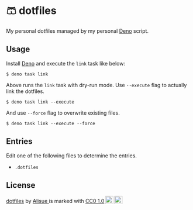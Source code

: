 # 🩳 dotfiles

My personal dotfiles managed by my personal [Deno] script.

[Deno]: https://deno.land

## Usage

Install [Deno] and execute the `link` task like below:

```console
$ deno task link
```

Above runs the `link` task with dry-run mode. Use `--execute` flag to actually
link the dotfiles.

```console
$ deno task link --execute
```

And use `--force` flag to overwrite existing files.

```console
$ deno task link --execute --force
```

## Entries

Edit one of the following files to determine the entries.

- `.dotfiles`

## License

<p xmlns:cc="http://creativecommons.org/ns#" xmlns:dct="http://purl.org/dc/terms/"><a property="dct:title" rel="cc:attributionURL" href="https://github.com/lambdalisue/dotfiles">dotfiles</a> by <a rel="cc:attributionURL dct:creator" property="cc:attributionName" href="https://github.com/lambdalisue">Alisue <lambdalisue@gmail.com></a> is marked with <a href="http://creativecommons.org/publicdomain/zero/1.0?ref=chooser-v1" target="_blank" rel="license noopener noreferrer" style="display:inline-block;">CC0 1.0<img style="height:22px!important;margin-left:3px;vertical-align:text-bottom;" src="https://mirrors.creativecommons.org/presskit/icons/cc.svg?ref=chooser-v1"><img style="height:22px!important;margin-left:3px;vertical-align:text-bottom;" src="https://mirrors.creativecommons.org/presskit/icons/zero.svg?ref=chooser-v1"></a></p>
